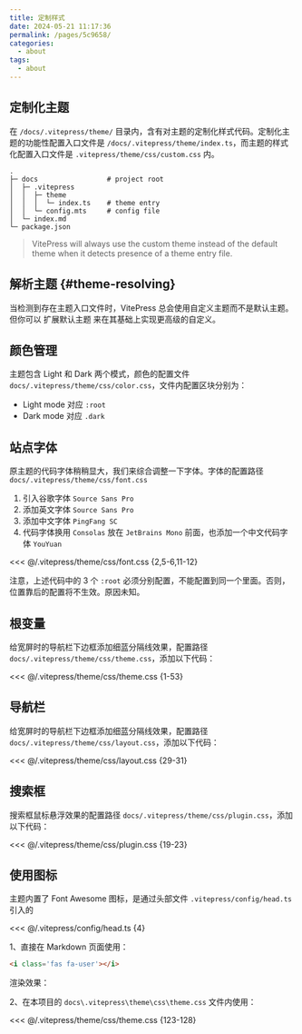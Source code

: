 ```yaml
---
title: 定制样式
date: 2024-05-21 11:17:36
permalink: /pages/5c9658/
categories: 
  - about
tags: 
  - about
---
```


## 定制化主题

在 `/docs/.vitepress/theme/` 目录内，含有对主题的定制化样式代码。定制化主题的功能性配置入口文件是 `/docs/.vitepress/theme/index.ts`，而主题的样式化配置入口文件是 `.vitepress/theme/css/custom.css` 内。

```
.
├─ docs                 # project root
│  ├─ .vitepress
│  │  ├─ theme
│  │  │  └─ index.ts    # theme entry
│  │  └─ config.mts     # config file
│  └─ index.md
└─ package.json
```

> VitePress will always use the custom theme instead of the default theme when it detects presence of a theme entry file.

## 解析主题 {#theme-resolving}

当检测到存在主题入口文件时，VitePress 总会使用自定义主题而不是默认主题。但你可以 扩展默认主题 来在其基础上实现更高级的自定义。

## 颜色管理

主题包含 Light 和 Dark 两个模式，颜色的配置文件 `docs/.vitepress/theme/css/color.css`，文件内配置区块分别为：

- Light mode 对应 `:root`
- Dark mode 对应 `.dark`

## 站点字体

原主题的代码字体稍稍显大，我们来综合调整一下字体。字体的配置路径 `docs/.vitepress/theme/css/font.css`

1. 引入谷歌字体 `Source Sans Pro`
2. 添加英文字体 `Source Sans Pro`
3. 添加中文字体 `PingFang SC`
4. 代码字体换用 `Consolas` 放在 `JetBrains Mono` 前面，也添加一个中文代码字体 `YouYuan`

<<< @/.vitepress/theme/css/font.css {2,5-6,11-12}

注意，上述代码中的 3 个 `:root` 必须分别配置，不能配置到同一个里面。否则，位置靠后的配置将不生效。原因未知。

## 根变量

给宽屏时的导航栏下边框添加细蓝分隔线效果，配置路径 `docs/.vitepress/theme/css/theme.css`，添加以下代码：

<<< @/.vitepress/theme/css/theme.css {1-53}

## 导航栏

给宽屏时的导航栏下边框添加细蓝分隔线效果，配置路径 `docs/.vitepress/theme/css/layout.css`，添加以下代码：

<<< @/.vitepress/theme/css/layout.css {29-31}

## 搜索框

搜索框鼠标悬浮效果的配置路径 `docs/.vitepress/theme/css/plugin.css`，添加以下代码：

<<< @/.vitepress/theme/css/plugin.css {19-23}

## 使用图标

主题内置了 Font Awesome 图标，是通过头部文件 `.vitepress/config/head.ts` 引入的

<<< @/.vitepress/config/head.ts {4}

1、直接在 Markdown 页面使用：

```md
<i class='fas fa-user'></i>
```

渲染效果：

<i class='fas fa-user'></i>

2、在本项目的 `docs\.vitepress\theme\css\theme.css` 文件内使用：

<<< @/.vitepress/theme/css/theme.css {123-128}
